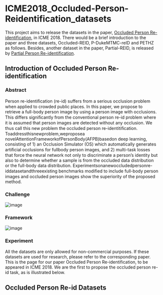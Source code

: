 # ICME2018_Occluded-Person-Reidentification_datasets
This project aims to release the datasets in the paper, [Occluded Person Re-identification](https://arxiv.org/abs/1804.02792), in ICME 2018. There would be a brief introduction to the paper and three datasets, Occluded-REID, P-DukeMTMC-reID and PETHZ as follows. Besides, another dataset in the paper, Partial-REID, is released by [Partial Person Re-identification](https://www.cv-foundation.org/openaccess/content_iccv_2015/html/Zheng_Partial_Person_Re-Identification_ICCV_2015_paper.html). 

## Introduction of Occluded Person Re-identification

### Abstract
Person re-identiﬁcation (re-id) suffers from a serious occlusion problem when applied to crowded public places. In this paper, we propose to retrieve a full-body person image by using a person image with occlusions. This differs signiﬁcantly from the conventional person re-id problem where it is assumed that person images are detected without any occlusion. We thus call this new problem the occluded person re-identitiﬁcation. Toaddressthisnewproblem,weproposea novelAttentionFrameworkofPersonBody(AFPB)basedon deep learning, consisting of 1) an Occlusion Simulator (OS) which automatically generates artiﬁcial occlusions for fullbody person images, and 2) multi-task losses that force the neural network not only to discriminate a person’s identity but also to determine whether a sample is from the occluded data distribution or the full-body data distribution. Experimentsonanewoccludedpersonre-iddatasetandthreeexisting benchmarks modiﬁed to include full-body person images and occluded person images show the superiority of the proposed method. 
### Challenge
 ![image](https://github.com/tinajia2012/ICME2018_Occluded-Person-Reidentification_datasets/raw/master/image/challenge.JPG)
 
### Framework
 ![image](https://github.com/tinajia2012/ICME2018_Occluded-Person-Reidentification_datasets/raw/master/image/framework.JPG)

### Experiment


All the datasets are only allowed for non-commercial purposes.  If these datasets are used for research, please refer to the corresponding paper. 
This is the page for our paper Occluded Person Re-identification, to be appeared in ICME 2018. We are the first to propose the occluded person re-id task, as is illustrated below. 

## Occluded Person Re-id Datasets

